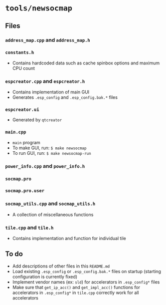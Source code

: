 # `tools/newsocmap`

## Files

### `address_map.cpp` and `address_map.h`

### `constants.h`
- Contains hardcoded data such as cache spinbox options and maximum CPU count

### `espcreator.cpp` and `espcreator.h`
- Contains implementation of main GUI
- Generates `.esp_config` and `.esp_config.bak.*` files

### `espcreator.ui`
- Generated by `qtcreator`

### `main.cpp`
- `main` program
- To make GUI, run: `$ make newsocmap`
- To run GUI, run: `$ make newsocmap-run`

### `power_info.cpp` and `power_info.h`

### `socmap.pro`

### `socmap.pro.user`

### `socmap_utils.cpp` and `socmap_utils.h`
- A collection of miscellaneous functions

### `tile.cpp` and `tile.h`
- Contains implementation and function for individual tile

## To do
- Add descriptions of other files in this `README.md`
- Load existing `.esp_config` or `.esp_config.bak.*` files on startup (starting configuration is currently fixed)
- Implement vendor names (ex: `sld`) for accelerators in `.esp_config*` files
- Make sure that `get_ip_acc()` and `get_impl_acc()` functions for accelerators in `.esp_config*` in `tile.cpp` correctly work for all accelerators

